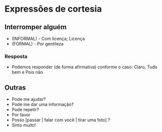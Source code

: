 # Expressões de cortesia

## Interromper alguém

* (INFORMAL) - Com licença; Licença
* (FORMAL) -  Por gentileza

### Resposta

* Podemos responder (de forma afirmativa) conforme o caso:
Claro, Tudo bem e Pois não

## Outras

* Pode me ajudar?
* Pode me dar uma informação?
* Pode repetir?
* Por favor
* Posso [passar | falar com você | tirar uma foto] ?
* Sinto muito!
